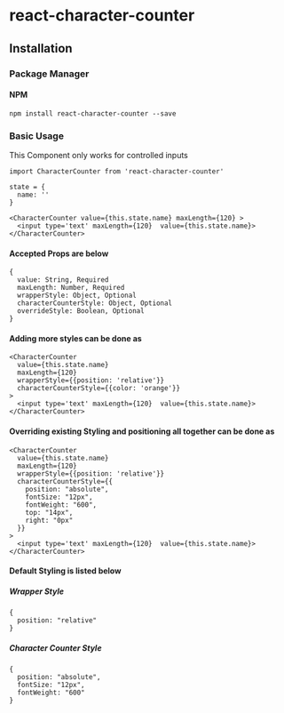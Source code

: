 # react-character-counter

## Installation

### Package Manager

#### NPM

```
npm install react-character-counter --save
```

### Basic Usage

This Component only works for controlled inputs

```
import CharacterCounter from 'react-character-counter'

state = {
  name: ''
}

<CharacterCounter value={this.state.name} maxLength={120} >
  <input type='text' maxLength={120}  value={this.state.name}>
</CharacterCounter>

```

#### Accepted Props are below

```
{
  value: String, Required
  maxLength: Number, Required
  wrapperStyle: Object, Optional
  characterCounterStyle: Object, Optional
  overrideStyle: Boolean, Optional
}
```

#### Adding more styles can be done as

```
<CharacterCounter
  value={this.state.name}
  maxLength={120}
  wrapperStyle={{position: 'relative'}}
  characterCounterStyle={{color: 'orange'}}
>
  <input type='text' maxLength={120}  value={this.state.name}>
</CharacterCounter>
```

#### Overriding existing Styling and positioning all together can be done as

```
<CharacterCounter
  value={this.state.name}
  maxLength={120}
  wrapperStyle={{position: 'relative'}}
  characterCounterStyle={{
    position: "absolute",
    fontSize: "12px",
    fontWeight: "600",
    top: "14px",
    right: "0px"
  }}
>
  <input type='text' maxLength={120}  value={this.state.name}>
</CharacterCounter>
```

#### Default Styling is listed below

##### Wrapper Style

```
{
  position: "relative"
}
```

##### Character Counter Style

```
{
  position: "absolute",
  fontSize: "12px",
  fontWeight: "600"
}
```
